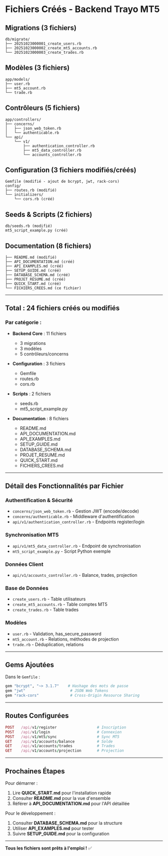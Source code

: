 # Fichiers Créés - Backend Trayo MT5

## Migrations (3 fichiers)

```
db/migrate/
├── 20251023000001_create_users.rb
├── 20251023000002_create_mt5_accounts.rb
└── 20251023000003_create_trades.rb
```

## Modèles (3 fichiers)

```
app/models/
├── user.rb
├── mt5_account.rb
└── trade.rb
```

## Contrôleurs (5 fichiers)

```
app/controllers/
├── concerns/
│   ├── json_web_token.rb
│   └── authenticable.rb
└── api/
    └── v1/
        ├── authentication_controller.rb
        ├── mt5_data_controller.rb
        └── accounts_controller.rb
```

## Configuration (3 fichiers modifiés/créés)

```
Gemfile (modifié - ajout de bcrypt, jwt, rack-cors)
config/
├── routes.rb (modifié)
└── initializers/
    └── cors.rb (créé)
```

## Seeds & Scripts (2 fichiers)

```
db/seeds.rb (modifié)
mt5_script_example.py (créé)
```

## Documentation (8 fichiers)

```
├── README.md (modifié)
├── API_DOCUMENTATION.md (créé)
├── API_EXAMPLES.md (créé)
├── SETUP_GUIDE.md (créé)
├── DATABASE_SCHEMA.md (créé)
├── PROJET_RESUME.md (créé)
├── QUICK_START.md (créé)
└── FICHIERS_CREES.md (ce fichier)
```

---

## Total : 24 fichiers créés ou modifiés

### Par catégorie :

- **Backend Core** : 11 fichiers

  - 3 migrations
  - 3 modèles
  - 5 contrôleurs/concerns

- **Configuration** : 3 fichiers

  - Gemfile
  - routes.rb
  - cors.rb

- **Scripts** : 2 fichiers

  - seeds.rb
  - mt5_script_example.py

- **Documentation** : 8 fichiers
  - README.md
  - API_DOCUMENTATION.md
  - API_EXAMPLES.md
  - SETUP_GUIDE.md
  - DATABASE_SCHEMA.md
  - PROJET_RESUME.md
  - QUICK_START.md
  - FICHIERS_CREES.md

---

## Détail des Fonctionnalités par Fichier

### Authentification & Sécurité

- `concerns/json_web_token.rb` - Gestion JWT (encode/decode)
- `concerns/authenticable.rb` - Middleware d'authentification
- `api/v1/authentication_controller.rb` - Endpoints register/login

### Synchronisation MT5

- `api/v1/mt5_data_controller.rb` - Endpoint de synchronisation
- `mt5_script_example.py` - Script Python exemple

### Données Client

- `api/v1/accounts_controller.rb` - Balance, trades, projection

### Base de Données

- `create_users.rb` - Table utilisateurs
- `create_mt5_accounts.rb` - Table comptes MT5
- `create_trades.rb` - Table trades

### Modèles

- `user.rb` - Validation, has_secure_password
- `mt5_account.rb` - Relations, méthodes de projection
- `trade.rb` - Déduplication, relations

---

## Gems Ajoutées

Dans le `Gemfile` :

```ruby
gem "bcrypt", "~> 3.1.7"    # Hashage des mots de passe
gem "jwt"                    # JSON Web Tokens
gem "rack-cors"              # Cross-Origin Resource Sharing
```

---

## Routes Configurées

```ruby
POST   /api/v1/register                  # Inscription
POST   /api/v1/login                     # Connexion
POST   /api/v1/mt5/sync                  # Sync MT5
GET    /api/v1/accounts/balance          # Solde
GET    /api/v1/accounts/trades           # Trades
GET    /api/v1/accounts/projection       # Projection
```

---

## Prochaines Étapes

Pour démarrer :

1. Lire **QUICK_START.md** pour l'installation rapide
2. Consulter **README.md** pour la vue d'ensemble
3. Référer à **API_DOCUMENTATION.md** pour l'API détaillée

Pour le développement :

1. Consulter **DATABASE_SCHEMA.md** pour la structure
2. Utiliser **API_EXAMPLES.md** pour tester
3. Suivre **SETUP_GUIDE.md** pour la configuration

---

**Tous les fichiers sont prêts à l'emploi !** ✅
